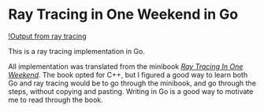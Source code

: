 # Ray Tracing in One Weekend in Go

[!Output from ray tracing](https://raw.githubusercontent.com/shovon/raytracing-golang/master/output.png?token=AACFPIHYIGQCGTFSHWRBMHS5M5RKM)

This is a ray tracing implementation in Go.

All implementation was translated from the minibook *[Ray Tracing In One Weekend](https://www.amazon.ca/Ray-Tracing-Weekend-Minibooks-Book-ebook/dp/B01B5AODD8)*. The book opted for C++, but I figured a good way to learn both Go and ray tracing would be to go through the minibook, and go through the steps, without copying and pasting. Writing in Go is a good way to motivate me to read through the book.